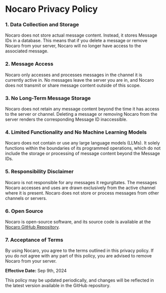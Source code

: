 # Nocaro Privacy Policy

### 1. Data Collection and Storage
Nocaro does not store actual message content. Instead, it stores Message IDs in a database. This means that if you delete a message or remove Nocaro from your server, Nocaro will no longer have access to the associated message.

### 2. Message Access
Nocaro only accesses and processes messages in the channel it is currently active in. No messages leave the server you are in, and Nocaro does not transmit or share message content outside of this scope.

### 3. No Long-Term Message Storage
Nocaro does not retain any message content beyond the time it has access to the server or channel. Deleting a message or removing Nocaro from the server renders the corresponding Message ID inaccessible.

### 4. Limited Functionality and No Machine Learning Models
Nocaro does not contain or use any large language models (LLMs). It solely functions within the boundaries of its programmed operations, which do not include the storage or processing of message content beyond the Message IDs.

### 5. Responsibility Disclaimer
Nocaro is not responsible for any messages it regurgitates. The messages Nocaro accesses and uses are drawn exclusively from the active channel where it is present. Nocaro does not store or process messages from other channels or servers.

### 6. Open Source
Nocaro is open-source software, and its source code is available at the [Nocaro GitHub Repository](https://github.com/Bobbyperson/nocaro).

### 7. Acceptance of Terms
By using Nocaro, you agree to the terms outlined in this privacy policy. If you do not agree with any part of this policy, you are advised to remove Nocaro from your server.

**Effective Date:** Sep 9th, 2024

This policy may be updated periodically, and changes will be reflected in the latest version available in the GitHub repository.